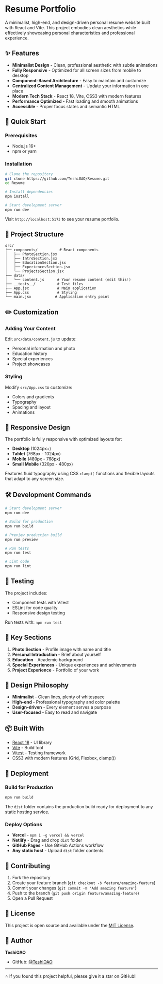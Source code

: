 # Resume Portfolio

A minimalist, high-end, and design-driven personal resume website built with React and Vite. This project embodies clean aesthetics while effectively showcasing personal characteristics and professional experience.

## ✨ Features

- **Minimalist Design** - Clean, professional aesthetic with subtle animations
- **Fully Responsive** - Optimized for all screen sizes from mobile to desktop
- **Component-Based Architecture** - Easy to maintain and customize
- **Centralized Content Management** - Update your information in one place
- **Modern Tech Stack** - React 18, Vite, CSS3 with modern features
- **Performance Optimized** - Fast loading and smooth animations
- **Accessible** - Proper focus states and semantic HTML

## 🚀 Quick Start

### Prerequisites
- Node.js 16+ 
- npm or yarn

### Installation

```bash
# Clone the repository
git clone https://github.com/TeshiOAO/Resume.git
cd Resume

# Install dependencies
npm install

# Start development server
npm run dev
```

Visit `http://localhost:5173` to see your resume portfolio.

## 📁 Project Structure

```
src/
├── components/          # React components
│   ├── PhotoSection.jsx
│   ├── IntroSection.jsx
│   ├── EducationSection.jsx
│   ├── ExperiencesSection.jsx
│   └── ProjectsSection.jsx
├── data/
│   └── content.js      # Your resume content (edit this!)
├── __tests__/          # Test files
├── App.jsx             # Main application
├── App.css             # Styling
└── main.jsx           # Application entry point
```

## ✏️ Customization

### Adding Your Content

Edit `src/data/content.js` to update:
- Personal information and photo
- Education history
- Special experiences
- Project showcases

### Styling

Modify `src/App.css` to customize:
- Colors and gradients
- Typography
- Spacing and layout
- Animations

## 📱 Responsive Design

The portfolio is fully responsive with optimized layouts for:
- **Desktop** (1024px+)
- **Tablet** (768px - 1024px)
- **Mobile** (480px - 768px)
- **Small Mobile** (320px - 480px)

Features fluid typography using CSS `clamp()` functions and flexible layouts that adapt to any screen size.

## 🛠️ Development Commands

```bash
# Start development server
npm run dev

# Build for production
npm run build

# Preview production build
npm run preview

# Run tests
npm run test

# Lint code
npm run lint
```

## 🧪 Testing

The project includes:
- Component tests with Vitest
- ESLint for code quality
- Responsive design testing

Run tests with: `npm run test`

## 🌟 Key Sections

1. **Photo Section** - Profile image with name and title
2. **Personal Introduction** - Brief about yourself
3. **Education** - Academic background
4. **Special Experiences** - Unique experiences and achievements
5. **Project Experience** - Portfolio of your work

## 🎨 Design Philosophy

- **Minimalist** - Clean lines, plenty of whitespace
- **High-end** - Professional typography and color palette
- **Design-driven** - Every element serves a purpose
- **User-focused** - Easy to read and navigate

## 📦 Built With

- [React 18](https://reactjs.org/) - UI library
- [Vite](https://vitejs.dev/) - Build tool
- [Vitest](https://vitest.dev/) - Testing framework
- CSS3 with modern features (Grid, Flexbox, clamp())

## 🚀 Deployment

### Build for Production

```bash
npm run build
```

The `dist` folder contains the production build ready for deployment to any static hosting service.

### Deploy Options
- **Vercel** - `npm i -g vercel && vercel`
- **Netlify** - Drag and drop `dist` folder
- **GitHub Pages** - Use GitHub Actions workflow
- **Any static host** - Upload `dist` folder contents

## 🤝 Contributing

1. Fork the repository
2. Create your feature branch (`git checkout -b feature/amazing-feature`)
3. Commit your changes (`git commit -m 'Add amazing feature'`)
4. Push to the branch (`git push origin feature/amazing-feature`)
5. Open a Pull Request

## 📄 License

This project is open source and available under the [MIT License](LICENSE).

## 👤 Author

**TeshiOAO**
- GitHub: [@TeshiOAO](https://github.com/TeshiOAO)

---

⭐ If you found this project helpful, please give it a star on GitHub!